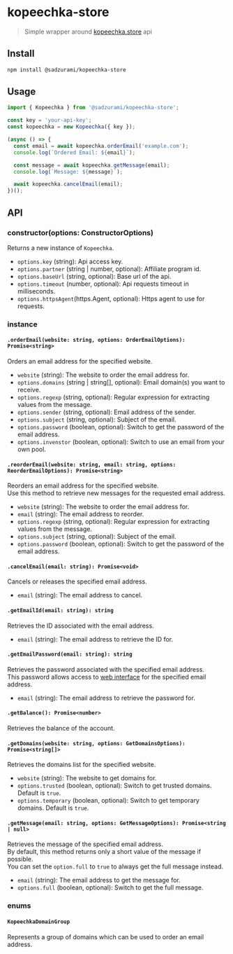 # kopeechka-store

> Simple wrapper around [kopeechka.store](https://faq.kopeechka.store/) api

## Install

```sh
npm install @sadzurami/kopeechka-store
```

## Usage

```js
import { Kopeechka } from '@sadzurami/kopeechka-store';

const key = 'your-api-key';
const kopeechka = new Kopeechka({ key });

(async () => {
  const email = await kopeechka.orderEmail('example.com');
  console.log(`Ordered Email: ${email}`);

  const message = await kopeechka.getMessage(email);
  console.log(`Message: ${message}`);

  await kopeechka.cancelEmail(email);
})();
```

## API

### constructor(options: ConstructorOptions)

Returns a new instance of `Kopeechka`.

- `options.key` (string): Api access key.
- `options.partner` (string | number, optional): Affiliate program id.
- `options.baseUrl` (string, optional): Base url of the api.
- `options.timeout` (number, optional): Api requests timeout in milliseconds.
- `options.httpsAgent`(https.Agent, optional): Https agent to use for requests.

### instance

#### `.orderEmail(website: string, options: OrderEmailOptions): Promise<string>`

Orders an email address for the specified website.

- `website` (string): The website to order the email address for.
- `options.domains` (string | string[], optional): Email domain(s) you want to receive.
- `options.regexp` (string, optional): Regular expression for extracting values from the message.
- `options.sender` (string, optional): Email address of the sender.
- `options.subject` (string, optional): Subject of the email.
- `options.password` (boolean, optional): Switch to get the password of the email address.
- `options.invenstor` (boolean, optional): Switch to use an email from your own pool.

#### `.reorderEmail(website: string, email: string, options: ReorderEmailOptions): Promise<string>`

Reorders an email address for the specified website.\
Use this method to retrieve new messages for the requested email address.

- `website` (string): The website to order the email address for.
- `email` (string): The email address to reorder.
- `options.regexp` (string, optional): Regular expression for extracting values from the message.
- `options.subject` (string, optional): Subject of the email.
- `options.password` (boolean, optional): Switch to get the password of the email address.

#### `.cancelEmail(email: string): Promise<void>`

Cancels or releases the specified email address.

- `email` (string): The email address to cancel.

#### `.getEmailId(email: string): string`

Retrieves the ID associated with the email address.

- `email` (string): The email address to retrieve the ID for.

#### `.getEmailPassword(email: string): string`

Retrieves the password associated with the specified email address.\
This password allows access to [web interface](https://webmail.kopeechka.store/) for the specified email address.

- `email` (string): The email address to retrieve the password for.

#### `.getBalance(): Promise<number>`

Retrieves the balance of the account.

#### `.getDomains(website: string, options: GetDomainsOptions): Promise<string[]>`

Retrieves the domains list for the specified website.

- `website` (string): The website to get domains for.
- `options.trusted` (boolean, optional): Switch to get trusted domains. Default is `true`.
- `options.temporary` (boolean, optional): Switch to get temporary domains. Default is `true`.

#### `.getMessage(email: string, options: GetMessageOptions): Promise<string | null>`

Retrieves the message of the specified email address.\
By default, this method returns only a short value of the message if possible.\
You can set the `option.full` to `true` to always get the full message instead.

- `email` (string): The email address to get the message for.
- `options.full` (boolean, optional): Switch to get the full message.

### enums

#### `KopeechkaDomainGroup`

Represents a group of domains which can be used to order an email address.
